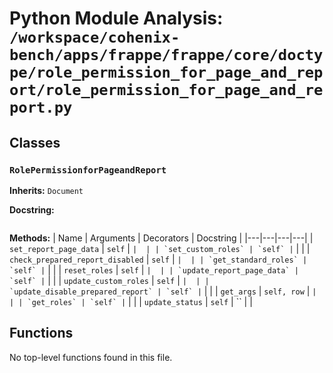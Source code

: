 # Python Module Analysis: `/workspace/cohenix-bench/apps/frappe/frappe/core/doctype/role_permission_for_page_and_report/role_permission_for_page_and_report.py`

## Classes

### `RolePermissionforPageandReport`
**Inherits:** `Document`


**Docstring:**
```

```

**Methods:**
| Name | Arguments | Decorators | Docstring |
|---|---|---|---|
| `set_report_page_data` | `self` | `` |  |
| `set_custom_roles` | `self` | `` |  |
| `check_prepared_report_disabled` | `self` | `` |  |
| `get_standard_roles` | `self` | `` |  |
| `reset_roles` | `self` | `` |  |
| `update_report_page_data` | `self` | `` |  |
| `update_custom_roles` | `self` | `` |  |
| `update_disable_prepared_report` | `self` | `` |  |
| `get_args` | `self, row` | `` |  |
| `get_roles` | `self` | `` |  |
| `update_status` | `self` | `` |  |





## Functions

No top-level functions found in this file.
